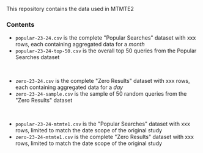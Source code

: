 This repository contains the data used in MTMTE2

### Contents

* `popular-23-24.csv` is the complete "Popular Searches" dataset with xxx rows, each containing aggregated data for a *month*
* `popular-23-24-top-50.csv` is the overall top 50 queries from the Popular Searches dataset

<br>

* `zero-23-24.csv` is the complete "Zero Results" dataset with xxx rows, each containing aggregated data for a *day*
* `zero-23-24-sample.csv` is the sample of 50 random queries from the "Zero Results" dataset

<br>

* `popular-23-24-mtmte1.csv` is the "Popular Searches" dataset with xxx rows, limited to match the date scope of the original study
* `zero-23-24-mtmte1.csv` is the complete "Zero Results" dataset with xxx rows, limited to match the date scope of the original study
